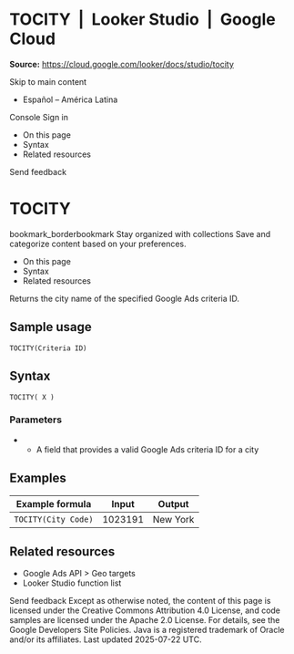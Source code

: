 # TOCITY  |  Looker Studio  |  Google Cloud

**Source:** https://cloud.google.com/looker/docs/studio/tocity

Skip to main content 
  * Español – América Latina

Console  Sign in


  * On this page
  * Syntax
  * Related resources




Send feedback 
#  TOCITY
bookmark_borderbookmark Stay organized with collections  Save and categorize content based on your preferences.
  * On this page
  * Syntax
  * Related resources


Returns the city name of the specified Google Ads criteria ID.
## Sample usage
`TOCITY(Criteria ID)`
## Syntax
`TOCITY( X )`
### Parameters
  * - A field that provides a valid Google Ads criteria ID for a city


## Examples
Example formula | Input | Output  
---|---|---  
` TOCITY(City Code) ` |  1023191  |  New York   
## Related resources
  * Google Ads API > Geo targets
  * Looker Studio function list


Send feedback 
Except as otherwise noted, the content of this page is licensed under the Creative Commons Attribution 4.0 License, and code samples are licensed under the Apache 2.0 License. For details, see the Google Developers Site Policies. Java is a registered trademark of Oracle and/or its affiliates.
Last updated 2025-07-22 UTC.


